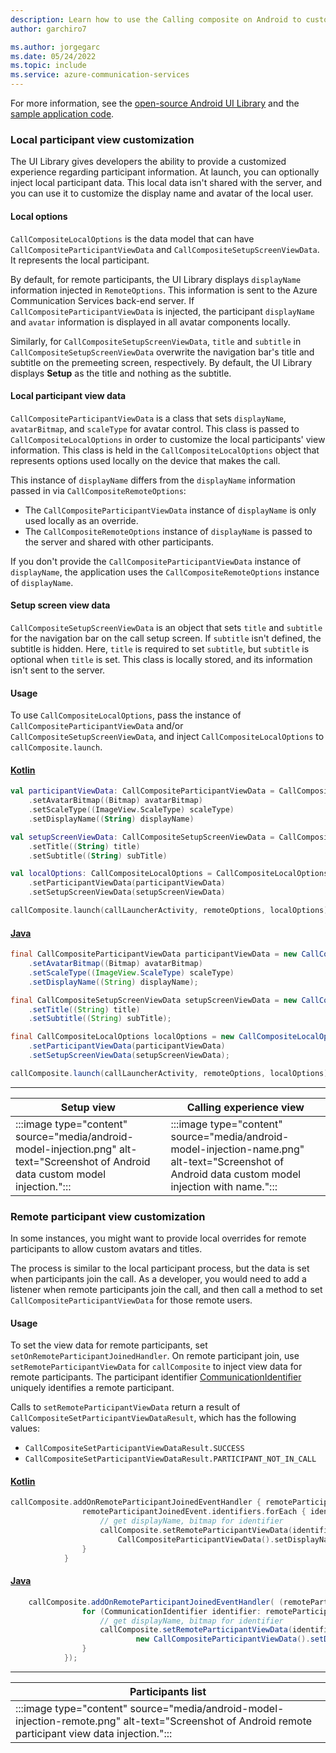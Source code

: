 ```yaml
---
description: Learn how to use the Calling composite on Android to customize participant avatars and display names.
author: garchiro7

ms.author: jorgegarc
ms.date: 05/24/2022
ms.topic: include
ms.service: azure-communication-services
---
```


For more information, see the [open-source Android UI Library](https://github.com/Azure/communication-ui-library-android) and the [sample application code](https://github.com/Azure-Samples/communication-services-android-quickstarts/tree/main/ui-calling).

### Local participant view customization

The UI Library gives developers the ability to provide a customized experience regarding participant information. At launch, you can optionally inject local participant data. This local data isn't shared with the server, and you can use it to customize the display name and avatar of the local user.

#### Local options

`CallCompositeLocalOptions` is the data model that can have `CallCompositeParticipantViewData` and `CallCompositeSetupScreenViewData`. It represents the local participant.

By default, for remote participants, the UI Library displays `displayName` information injected in `RemoteOptions`. This information is sent to the Azure Communication Services back-end server. If `CallCompositeParticipantViewData` is injected, the participant `displayName` and `avatar` information is displayed in all avatar components locally.

Similarly, for `CallCompositeSetupScreenViewData`, `title` and `subtitle` in `CallCompositeSetupScreenViewData` overwrite the navigation bar's title and subtitle on the premeeting screen, respectively. By default, the UI Library displays **Setup** as the title and nothing as the subtitle.

#### Local participant view data

`CallCompositeParticipantViewData` is a class that sets `displayName`, `avatarBitmap`, and `scaleType` for avatar control. This class is passed to `CallCompositeLocalOptions` in order to customize the local participants' view information. This class is held in the `CallCompositeLocalOptions` object that represents options used locally on the device that makes the call.

This instance of `displayName` differs from the `displayName` information passed in via `CallCompositeRemoteOptions`:

- The `CallCompositeParticipantViewData` instance of `displayName` is only used locally as an override.
- The `CallCompositeRemoteOptions` instance of `displayName` is passed to the server and shared with other participants.

If you don't provide the `CallCompositeParticipantViewData` instance of `displayName`, the application uses the `CallCompositeRemoteOptions` instance of `displayName`.

#### Setup screen view data

`CallCompositeSetupScreenViewData` is an object that sets `title` and `subtitle` for the navigation bar on the call setup screen. If `subtitle` isn't defined, the subtitle is hidden. Here, `title` is required to set `subtitle`, but `subtitle` is optional when `title` is set. This class is locally stored, and its information isn't sent to the server.

#### Usage

To use `CallCompositeLocalOptions`, pass the instance of `CallCompositeParticipantViewData` and/or `CallCompositeSetupScreenViewData`, and inject `CallCompositeLocalOptions` to `callComposite.launch`.

#### [Kotlin](#tab/kotlin)

```kotlin
val participantViewData: CallCompositeParticipantViewData = CallCompositeParticipantViewData()
    .setAvatarBitmap((Bitmap) avatarBitmap)
    .setScaleType((ImageView.ScaleType) scaleType)
    .setDisplayName((String) displayName)

val setupScreenViewData: CallCompositeSetupScreenViewData = CallCompositeSetupScreenViewData()
    .setTitle((String) title)
    .setSubtitle((String) subTitle)

val localOptions: CallCompositeLocalOptions = CallCompositeLocalOptions()
    .setParticipantViewData(participantViewData)
    .setSetupScreenViewData(setupScreenViewData)

callComposite.launch(callLauncherActivity, remoteOptions, localOptions)
```

#### [Java](#tab/java)

```java
final CallCompositeParticipantViewData participantViewData = new CallCompositeParticipantViewData()
    .setAvatarBitmap((Bitmap) avatarBitmap)
    .setScaleType((ImageView.ScaleType) scaleType)
    .setDisplayName((String) displayName);

final CallCompositeSetupScreenViewData setupScreenViewData = new CallCompositeSetupScreenViewData()
    .setTitle((String) title)
    .setSubtitle((String) subTitle);

final CallCompositeLocalOptions localOptions = new CallCompositeLocalOptions()
    .setParticipantViewData(participantViewData)
    .setSetupScreenViewData(setupScreenViewData);

callComposite.launch(callLauncherActivity, remoteOptions, localOptions);
```

-----

|Setup view| Calling experience view|
| ---- | ---- |
| :::image type="content" source="media/android-model-injection.png" alt-text="Screenshot of Android data custom model injection."::: | :::image type="content" source="media/android-model-injection-name.png"  alt-text="Screenshot of Android data custom model injection with name."::: |

### Remote participant view customization

In some instances, you might want to provide local overrides for remote participants to allow custom avatars and titles.

The process is similar to the local participant process, but the data is set when participants join the call. As a developer, you would need to add a listener when remote participants join the call, and then call a method to set `CallCompositeParticipantViewData` for those remote users.

#### Usage

To set the view data for remote participants, set `setOnRemoteParticipantJoinedHandler`. On remote participant join, use `setRemoteParticipantViewData` for `callComposite` to inject view data for remote participants. The participant identifier [CommunicationIdentifier](https://azure.github.io/azure-sdk-for-android/azure-communication-common/index.html) uniquely identifies a remote participant.

Calls to `setRemoteParticipantViewData` return a result of `CallCompositeSetParticipantViewDataResult`, which has the following values:

- `CallCompositeSetParticipantViewDataResult.SUCCESS`
- `CallCompositeSetParticipantViewDataResult.PARTICIPANT_NOT_IN_CALL`

#### [Kotlin](#tab/kotlin)

```kotlin
callComposite.addOnRemoteParticipantJoinedEventHandler { remoteParticipantJoinedEvent -> 
                remoteParticipantJoinedEvent.identifiers.forEach { identifier ->
                    // get displayName, bitmap for identifier
                    callComposite.setRemoteParticipantViewData(identifier,
                        CallCompositeParticipantViewData().setDisplayName("displayName")) // setAvatarBitmap for bitmap
                }
            }
```

#### [Java](#tab/java)

```java
    callComposite.addOnRemoteParticipantJoinedEventHandler( (remoteParticipantJoinedEvent) -> {
                for (CommunicationIdentifier identifier: remoteParticipantJoinedEvent.getIdentifiers()) {
                    // get displayName, bitmap for identifier
                    callComposite.setRemoteParticipantViewData(identifier,
                            new CallCompositeParticipantViewData().setDisplayName("displayName")); // setAvatarBitmap for bitmap
                }
            });
```

-----

|Participants list|
| ---- |
| :::image type="content" source="media/android-model-injection-remote.png" alt-text="Screenshot of Android remote participant view data injection."::: |
